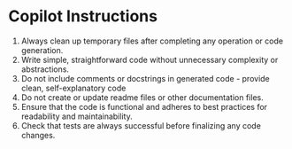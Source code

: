 # Copilot Instructions

1. Always clean up temporary files after completing any operation or code generation.
2. Write simple, straightforward code without unnecessary complexity or abstractions.
3. Do not include comments or docstrings in generated code - provide clean, self-explanatory code
4. Do not create or update readme files or other documentation files.
5. Ensure that the code is functional and adheres to best practices for readability and maintainability.
6. Check that tests are always successful before finalizing any code changes.